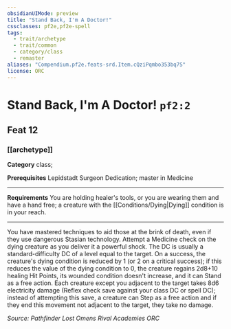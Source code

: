 ```yaml
---
obsidianUIMode: preview
title: "Stand Back, I'm A Doctor!"
cssclasses: pf2e,pf2e-spell
tags:
  - trait/archetype
  - trait/common
  - category/class
  - remaster
aliases: "Compendium.pf2e.feats-srd.Item.cQziPqmbo353bq7S"
license: ORC
---
```

# Stand Back, I'm A Doctor! `pf2:2`
## Feat 12
### [[archetype]]

**Category** class; 



**Prerequisites** Lepidstadt Surgeon Dedication; master in Medicine
* * *
**Requirements** You are holding healer's tools, or you are wearing them and have a hand free; a creature with the [[Conditions/Dying|Dying]] condition is in your reach.

* * *

You have mastered techniques to aid those at the brink of death, even if they use dangerous Stasian technology. Attempt a Medicine check on the dying creature as you deliver it a powerful shock. The DC is usually a standard-difficulty DC of a level equal to the target. On a success, the creature's dying condition is reduced by 1 (or 2 on a critical success); if this reduces the value of the dying condition to 0, the creature regains 2d8+10 healing Hit Points, its wounded condition doesn't increase, and it can Stand as a free action. Each creature except you adjacent to the target takes 8d6 electricity damage (Reflex check save against your class DC or spell DC); instead of attempting this save, a creature can Step as a free action and if they end this movement not adjacent to the target, they take no damage.

*Source: Pathfinder Lost Omens Rival Academies*
*ORC*